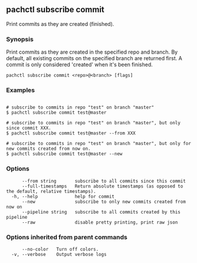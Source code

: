 ## pachctl subscribe commit

Print commits as they are created (finished).

### Synopsis

Print commits as they are created in the specified repo and branch. By default,
all existing commits on the specified branch are returned first. A commit is
only considered 'created' when it's been finished.

```
pachctl subscribe commit <repo>@<branch> [flags]
```

### Examples

```

# subscribe to commits in repo "test" on branch "master"
$ pachctl subscribe commit test@master

# subscribe to commits in repo "test" on branch "master", but only since commit XXX.
$ pachctl subscribe commit test@master --from XXX

# subscribe to commits in repo "test" on branch "master", but only for new commits created from now on.
$ pachctl subscribe commit test@master --new
```

### Options

```
      --from string       subscribe to all commits since this commit
      --full-timestamps   Return absolute timestamps (as opposed to the default, relative timestamps).
  -h, --help              help for commit
      --new               subscribe to only new commits created from now on
      --pipeline string   subscribe to all commits created by this pipeline
      --raw               disable pretty printing, print raw json
```

### Options inherited from parent commands

```
      --no-color   Turn off colors.
  -v, --verbose    Output verbose logs
```
